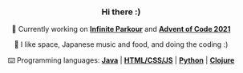 <div align="center">

### Hi there :)


🔭 Currently working on **[Infinite Parkour](https://github.com/Efnilite/Walk-in-the-Park)** and **[Advent of Code 2021](https://github.com/Efnilite/AOC21)**

🌃 I like space, Japanese music and food, and doing the coding :)
  
⌨️ Programming languages: **[Java](https://github.com/Efnilite/Walk-in-the-Park)** | **[HTML/CSS/JS](https://github.com/Efnilite/reject)** | **[Python](https://github.com/Efnilite/edge-detection)** | **[Clojure](https://github.com/Efnilite/AOC21)**

</div>
